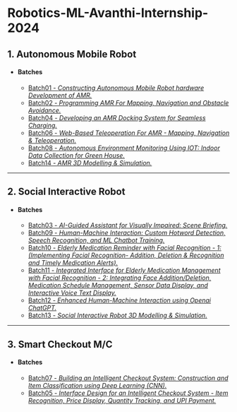 # Robotics-ML-Avanthi-Internship-2024

## 1. Autonomous Mobile Robot

- #### Batches
  - [Batch01 - _Constructing Autonomous Mobile Robot hardware Development of AMR._](https://github.com/botforge-robotics/robotics-ml-avanthi-training-2024/batch01)
  - [Batch02 - _Programming AMR For Mapping, Navigation and Obstacle Avoidance._](https://github.com/botforge-robotics/robotics-ml-avanthi-training-2024/batch02)
  - [Batch04 - _Developing an AMR Docking System for Seamless Charging._](https://github.com/botforge-robotics/robotics-ml-avanthi-training-2024/batch04)
  - [Batch06 - _Web-Based Teleoperation For AMR - Mapping, Navigation & Teleoperation._](https://github.com/botforge-robotics/robotics-ml-avanthi-training-2024/batch06)
  - [Batch08 - _Autonomous Environment Monitoring Using IOT: Indoor Data Collection for Green House._](https://github.com/botforge-robotics/robotics-ml-avanthi-training-2024/batch08)
  - [Batch14 - _AMR 3D Modelling & Simulation._](https://github.com/botforge-robotics/robotics-ml-avanthi-training-2024/batch14)

---

## 2. Social Interactive Robot

- #### Batches
  - [Batch03 - _AI-Guided Assistant for Visually Impaired: Scene Briefing._](https://github.com/botforge-robotics/robotics-ml-avanthi-training-2024/batch03)
  - [Batch09 - _Human-Machine Interaction: Custom Hotword Detection, Speech Recognition, and ML Chatbot Training._](https://github.com/botforge-robotics/robotics-ml-avanthi-training-2024/batch09)
  - [Batch10 - _Elderly Medication Reminder with Facial Recognition - 1: (Implementing Facial Recognition- Addition, Deletion & Recognition and Timely Medication Alerts)._](https://github.com/botforge-robotics/robotics-ml-avanthi-training-2024/batch10)
  - [Batch11 - _Integrated Interface for Elderly Medication Management with Facial Recognition - 2: Integrating Face Addition/Deletion, Medication Schedule Management, Sensor Data Display, and Interactive Voice Text Display._](https://github.com/botforge-robotics/robotics-ml-avanthi-training-2024/batch11)
  - [Batch12 - _Enhanced Human-Machine Interaction using Openai ChatGPT._](https://github.com/botforge-robotics/robotics-ml-avanthi-training-2024/batch12)
  - [Batch13 - _Social Interactive Robot 3D Modelling & Simulation._](https://github.com/botforge-robotics/robotics-ml-avanthi-training-2024/batch13)

---

## 3. Smart Checkout M/C

- #### Batches
  - [Batch07 - _Building an Intelligent Checkout System: Construction and Item Classification using Deep Learning (CNN)._](https://github.com/botforge-robotics/robotics-ml-avanthi-training-2024/batch07)
  - [Batch05 - _Interface Design for an Intelligent Checkout System - Item Recognition, Price Display, Quantity Tracking, and UPI Payment._](https://github.com/botforge-robotics/robotics-ml-avanthi-training-2024/batch05)

